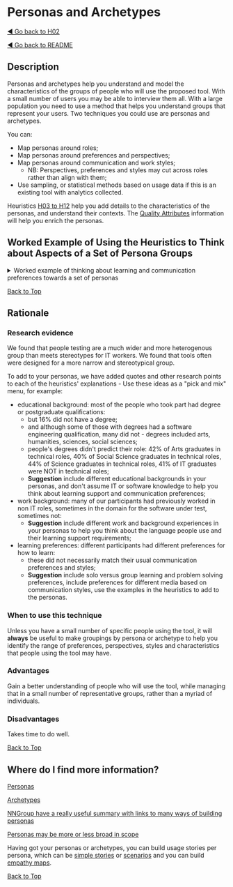 <a name="TopofPage"></a>
# Personas and Archetypes

[◄ Go back to H02](H02-Who-will-use-or-be-affected-by-this-tool.md)

[◄ Go back to README](README.md)

## Description

Personas and archetypes help you understand and model the characteristics of the groups of people who will use the proposed tool. 
With a small number of users you may be able to interview them all. 
With a large population you need to use a method that helps you understand groups that represent your users. 
Two techniques you could use are personas and archetypes. 

You can:
-	Map personas around roles;
-	Map personas around preferences and perspectives; 
-	Map personas around communication and work styles;
    -	NB: Perspectives, preferences and styles may cut across roles rather than align with them;
-	Use sampling, or statistical methods based on usage data if this is an existing tool with analytics collected.

Heuristics [H03 to H12](README.md) help you add details to the characteristics of the personas, and understand their contexts.
The [Quality Attributes](Qualityattributesv2.md) information will help you enrich the personas.

## Worked Example of Using the Heuristics to Think about Aspects of a Set of Persona Groups

<details><summary>Worked example of thinking about learning and communication preferences towards a set of personas</summary>

There is much evidence that interviewing a sample of real users is still the best way to build representative personas, for example see the CHIRA 2024 paper "Interviewing Chat-GPT generated personas to inform design decisions" by Jemily Rime which compares personas generated through user interviews to personas generated by prompting Chat-GPT and critiques the bias in the generated personas. 

But... Suppose we are building a tool for a large group of people to use, and we don't know them, and cannot interview them. Ideally we might run workshops with a group, but depending on how we select the participants, and who is willing to take part we still might not get a representative sample. We can use the heuristic questions and a classification tree to start us thinking about who might use the tool and what their preferences might be. This won't give us personas, but it might give us a clue about some questions to ask during the design, and some user research areas.

### Step 1: Heuristic H04 Communication Preferences

Heuristic H04 is about communication preferences, and if we don't know that about the people who we want to use the tool, we could model it based on - for example - the DISC profile, giving us four potential communication styles - Blue/conscientious, Green/caring, Red/dominant and Yellow/social.  That communication preference affects how they want to receive and give information. Blue and Green tend to be more introvert, reserved. Red and yellow tend to be more extrovert, outgoing. Blue and Red tend to be focused on process and results. Green and yellow are more focused on people.  We might imagine their tool interface preferences: blue might want a detailed spreadsheet, Red might prefer bullet points on a powerpoint slide, Yellow might enjoy a chatting channel such a Slack. Green might want to work in a group at a whiteboard...  Is it worth thinking about how a tool might allow data to be shared between interfaces that allow both detail and overview, and allow both individual and group work?

We could therefore start our personas by imagining at least one persona for each DISC preference, and start a claasification tree. 

![start of a classification tree with 4 branches, D I S C][personasegmentH04](personasegmentH04.jpg)

[personasegmentH04]: personasegmentH04.jpg

### Step 2: Heuristic H05 Learning for Mastery or Learning for Task Completion

Heuristic H05 asks us to think about what type of learning people want to do when engaging with the tool. Are they wanting to master the tool and invest in the time to do that? Or, do they have limited time and simply want to carry out the next task. Both are reasonable approaches, and the same person may want to take different approaches at different times, or with different tools. They might have constraints because of budget pressures or management expectations. They may want to try out the tool quickly and then commit to mastering it.

Therefore we might need quick-start routes, wizards, short task-based videos, and also training/apprenticeship routes for mastery.

We can draw another mini-classification tree to show this split in approaches.

![classification tree segment showing mastery and task-based as two learning goals][personasegmentH05](personasegmentH05.jpg)

[personasegmentH05]: personasegmentH05.jpg

### Step 3: Heuristic H06 Learning preferences

Different people prefer to learn in different ways, and this may match to their communication preferences or be different. people may move from group to solo preferences and back again depending on context.
There are three areas we could start to consider: solo or group learning, theory or practical learning and the preferred media. Remember this also includes preferences, accessibility and also relates to H05 - for mastery we might want some theoretical basis, for task based we may prefer to be practical.

We can draw this in another classification tree segment,  breaking down as:

- Solo or group?
    - Solo
    - Group
        - pair learning
        - master - apprentice
        - teacher - group
        - ensemble     
- more theory or more practice?
    - more theoretical
    - more practical
- preferred media
    - video
    - audio
    - text
    - hands on 

This is shown in the figure below:

![classification tree segment matching list in text][personasegmentH06](personasegmentH06.jpg)

[personasegmentH06]: personasegmentH06.jpg

### Step 4: Putting H04, H05 and H06 together and selecting persona traits

Once we have those segments, we can assemble the whole classification tree, adn we find that we need 5 personas to cover all the options, because the learning preferences for solo and group break down into 5 branches.

The diagram shows we have named 5 persona groups with suggested preferences. This can make the basis of a fuller persona definition, tailored to our spefici context.

- Andy has Blue/C communication preferences, prefers solo learning, with theory in audio and text, to reach tool mastery
- Bill has Green/S communication preferences, preferes pair learning, practicall based, through video and hands-on, focused on completing the next task
- Carol has Red/D communication preferences, would like master/apprentice training that is practical, includes videos and hands-on learning, and is for tool mastery
- Dee has Blue/C communication preferences, would like a taught class, with some theory, through audio and text, for tool mastery
- Edi has yellow/I communication preferences, would like ensemble learning that is practical, hands-on, with supporting text and focused on the next task to be completed.

![classification tree illustrating bulleted list of personas in the text][personasegmentcommsandlearning](personasegmentcommsandlearning.jpg)

[personasegmentcommsandlearning]: personasegmentcommsandlearning.jpg

</details> 

[Back to Top](#TopofPage)

## Rationale

### Research evidence

We found that people testing are a much wider and more heterogenous group than meets stereotypes for IT workers. We found that tools often were designed for a more narrow and stereotypical group.

To add to your personas, we have added quotes and other research points to each of the heuristics' explanations - Use these ideas as a "pick and mix" menu, for example:
- educational background: most of the people who took part had degree or postgraduate qualifications:
    - but 16% did not have a degree;
    - and although some of those with degrees had a software engineering qualification, many did not - degrees included arts, humanities, sciences, social sciences;
    - people's degrees didn't predict their role: 42% of Arts graduates in technical roles, 40% of Social Science graduates in technical roles, 44% of Science graduates in technical roles, 41% of IT graduates were NOT in technical roles; 
    - **Suggestion** include different educational backgrounds in your personas, and don't assume IT or software knowledge to help you think about learning support and communication preferences;
- work background: many of our participants had previously worked in non IT roles, sometimes in the domain for the software under test, sometimes not:
    - **Suggestion** include different work and background experiences in your personas to help you think about the language people use and their learning support requirements;
- learning preferences: different participants had different preferences for how to learn:
    - these did not necessarily match their usual communication preferences and styles;    
    - **Suggestion**  include solo versus group learning and problem solving preferences, include preferences for different media based on communication styles, use the examples in the heuristics to add to the personas.


### When to use this technique
Unless you have a small number of specific people using the tool, it will **always** be useful to make groupings by persona or archetype to help you identify the range of preferences, perspectives, styles and characteristics that people using the tool may have.

### Advantages
Gain a better understanding of people who will use the tool, while managing that in a small number of representative groups, rather than a myriad of individuals.

### Disadvantages
Takes time to do well.

[Back to Top](#TopofPage)

## Where do I find more information?

[Personas](https://www.interaction-design.org/literature/article/personas-why-and-how-you-should-use-them)

[Archetypes](https://radinadoneva.medium.com/behavioural-archetypes-instead-of-personas-c7ccc5b8b998) 

[NNGroup have a really useful summary with links to many ways of building personas](https://www.nngroup.com/articles/personas-study-guide/)

[Personas may be more or less broad in scope](https://www.nngroup.com/articles/persona-scope/)

Having got your personas or archetypes, you can build usage stories per persona, which can be [simple stories](https://www.interaction-design.org/literature/topics/user-stories) or [scenarios](https://www.interaction-design.org/literature/topics/user-scenarios) and you can build [empathy maps](https://xd.adobe.com/ideas/process/user-research/10-tips-develop-better-empathy-maps/).

[Back to Top](#TopofPage)
